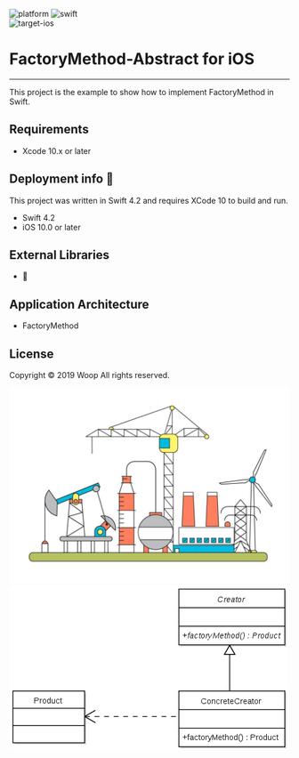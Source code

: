 ![platform](https://img.shields.io/badge/platform-iOS-lightgrey) 
![swift](https://img.shields.io/badge/Swift-4.2-red)  
![target-ios](https://img.shields.io/badge/Target-iOS%20%7C%2010-blue)


# FactoryMethod-Abstract for iOS
--------------

This project is the example to show how to implement FactoryMethod in Swift.


## Requirements

- Xcode 10.x or later


## Deployment info 🔨

This project was written in Swift 4.2 and requires XCode 10 to build and run.
- Swift 4.2
- iOS 10.0 or later


## External Libraries

- 🚫


## Application Architecture

- FactoryMethod


## License
Copyright © 2019 Woop All rights reserved.


![alt text](https://raw.githubusercontent.com/YeagGarage/FactoryMethod/master/FactoryMethodDesignPattern.jpg)
![alt text](https://raw.githubusercontent.com/YeagGarage/FactoryMethod/master/Factorymethod.png)
